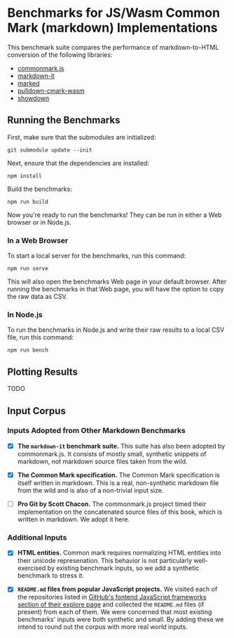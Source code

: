 # Benchmarks for JS/Wasm Common Mark (markdown) Implementations

This benchmark suite compares the performance of markdown-to-HTML conversion of
the following libraries:

* [commonmark.js](https://github.com/commonmark/commonmark.js)
* [markdown-it](https://github.com/markdown-it/markdown-it)
* [marked](https://marked.js.org)
* [pulldown-cmark-wasm](https://github.com/tschneidereit/pulldown-cmark-wasm)
* [showdown](https://github.com/showdownjs/showdown)

## Running the Benchmarks

First, make sure that the submodules are initialized:

```
git submodule update --init
```

Next, ensure that the dependencies are installed:

```
npm install
```

Build the benchmarks:

```
npm run build
```

Now you're ready to run the benchmarks! They can be run in either a Web browser
or in Node.js.

### In a Web Browser

To start a local server for the benchmarks, run this command:

```
npm run serve
```

This will also open the benchmarks Web page in your default browser. After
running the benchmarks in that Web page, you will have the option to copy the
raw data as CSV.

### In Node.js

To run the benchmarks in Node.js and write their raw results to a local CSV
file, run this command:

```
npm run bench
```

## Plotting Results

TODO

## Input Corpus

### Inputs Adopted from Other Markdown Benchmarks

* [X] **The `markdown-it` benchmark suite.** This suite has also been adopted by
      commonmark.js. It consists of mostly small, synthetic snippets of
      markdown, not markdown source files taken from the wild.

* [X] **The Common Mark specification.** The Common Mark specification is itself
      written in markdown. This is a real, non-synthetic markdown file from the
      wild and is also of a non-trivial input size.

* [ ] **Pro Git by Scott Chacon.** The commonmark.js project timed their
      implementation on the concatenated source files of this book, which is
      written in markdown. We adopt it here.

### Additional Inputs

* [X] **HTML entities.** Common mark requires normalizing HTML entities into
      their unicode represenation. This behavior is not particularly
      well-exercised by existing benchmark inputs, so we add a synthetic
      benchmark to stress it.

* [X] **`README.md` files from popular JavaScript projects.** We visited each of
      the repositories listed in [GitHub's fontend JavaScript frameworks section
      of their explore
      page](https://github.com/collections/front-end-javascript-frameworks) and
      collected the `README.md` files (if present) from each of them. We were
      concerned that most existing benchmarks' inputs were both synthetic and
      small. By adding these we intend to round out the corpus with more real
      world inputs.
